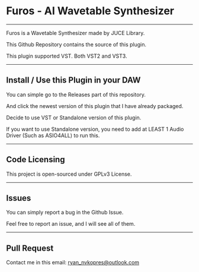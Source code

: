 # Furos - AI Wavetable Synthesizer

------

Furos is a Wavetable Synthesizer made by JUCE Library.

This Github Repository contains the source of this plugin.

This plugin supported VST. Both VST2 and VST3.

------

## Install / Use this Plugin in your DAW

You can simple go to the Releases part of this repository.

And click the newest version of this plugin that I have already packaged.

Decide to use VST or Standalone version of this plugin.

If you want to use Standalone version, you need to add at LEAST 1 Audio Driver (Such as ASIO4ALL) to run this.

------

## Code Licensing

This project is open-sourced under GPLv3 License. 

------

## Issues

You can simply report a bug in the Github Issue.

Feel free to report an issue, and I will see all of them.

------

## Pull Request	

Contact me in this email: ryan_nvkopres@outlook.com
